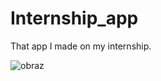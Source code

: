 # Internship_app
That app I made on my internship.

![obraz](https://user-images.githubusercontent.com/49209858/175340512-9f8f6d27-dbb4-4fd3-8b70-c76e3b0bcbe8.png)
